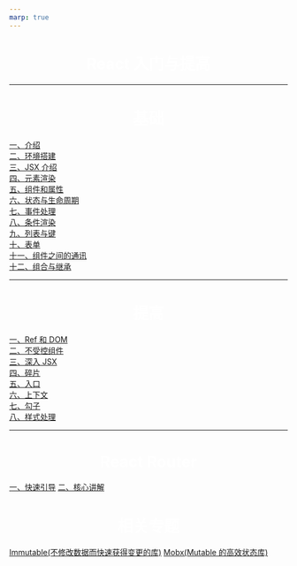```yaml
---
marp: true
---
```


<style>
h1 {
    color: #0bb8e8;
    text-align: center;
}
</style>

<style scoped>
section {
  background: #0bb8e8;
}
h1 {
    color: white;
    text-align: center;
}
</style>

# React 入门与提高

---

# 基础

[一、介绍](./基本概念/一、介绍.md)  
[二、环境搭建](./基本概念/二、环境搭建.md)  
[三、JSX 介绍](./基本概念/三、JSX介绍.md)  
[四、元素渲染](./基本概念/四、元素渲染.md)  
[五、组件和属性](./基本概念/五、组件和属性.md)  
[六、状态与生命周期](./基本概念/六、状态与生命周期.md)  
[七、事件处理](./基本概念/七、事件处理.md)  
[八、条件渲染](./基本概念/八、条件渲染.md)  
[九、列表与键](./基本概念/九、列表与键.md)  
[十、表单](./基本概念/十、表单.md)  
[十一、组件之间的通讯](./基本概念/十一、组件之间的通讯.md)  
[十二、组合与继承](./基本概念/十二、组合与继承.md)

---

# 提高

[一、Ref 和 DOM](./高级主题/一、Ref和DOM.md)  
[二、不受控组件](./高级主题/二、不受控组件.md)  
[三、深入 JSX](./高级主题/三、深入JSX.md)  
[四、碎片](./高级主题/四、碎片.md)  
[五、入口](./高级主题/五、入口.md)  
[六、上下文](./高级主题/六、上下文.md)  
[七、勾子](./高级主题/七、勾子.md)  
[八、样式处理](./高级主题/八、样式处理.md)

---

# React Router

[一、快速引导](./React%20Router/一、快速引导.md)
[二、核心讲解](./React%20Router/二、核心讲解.md)

# 相关专题

[Immutable(不修改数据而快速获得变更的库)](./Immutable.md)
[Mobx(Mutable 的高效状态库)](./Mobx.md)

